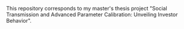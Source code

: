 This repository corresponds to my master's thesis project "Social Transmission and Advanced Parameter Calibration: Unveiling Investor Behavior".
